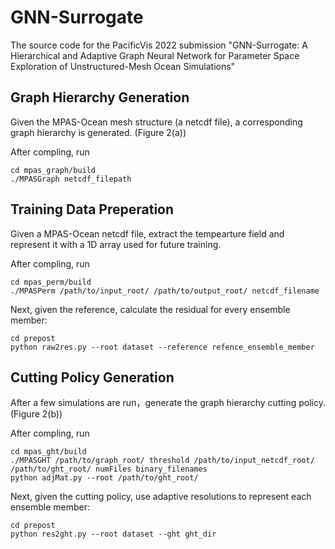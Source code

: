 # GNN-Surrogate
The source code for the PacificVis 2022 submission "GNN-Surrogate: A Hierarchical and Adaptive Graph Neural Network for Parameter Space Exploration of Unstructured-Mesh Ocean Simulations"


## Graph Hierarchy Generation

Given the MPAS-Ocean mesh structure (a netcdf file), a corresponding graph hierarchy is generated. (Figure 2(a))

After compling, run 

```
cd mpas_graph/build
./MPASGraph netcdf_filepath
```

## Training Data Preperation 

Given a MPAS-Ocean netcdf file, extract the tempearture field and represent it with a 1D array used for future training. 

After compling, run 

```
cd mpas_perm/build
./MPASPerm /path/to/input_root/ /path/to/output_root/ netcdf_filename
```

Next, given the reference, calculate the residual for every ensemble member: 
```
cd prepost
python raw2res.py --root dataset --reference refence_ensemble_member
```

## Cutting Policy Generation

After a few simulations are run，generate the graph hierarchy cutting policy. (Figure 2(b))

After compling, run

```
cd mpas_ght/build
./MPASGHT /path/to/graph_root/ threshold /path/to/input_netcdf_root/ /path/to/ght_root/ numFiles binary_filenames
python adjMat.py --root /path/to/ght_root/
```

Next, given the cutting policy, use adaptive resolutions to represent each ensemble member: 
```
cd prepost
python res2ght.py --root dataset --ght ght_dir
```

